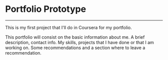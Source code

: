# Portfolio Prototype

---

This is my first project that I'll do in Coursera for my portfolio.

This portfolio will consist on the basic information about me. A brief description, contact info.
My skills, projects that I have done or that I am working on.
Some recommendations and a section where to leave a recommendation. 
